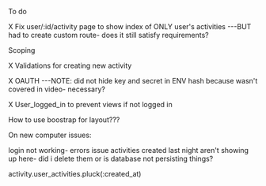 To do

X Fix user/:id/activity page to show index of ONLY user's activities
---BUT had to create custom route- does it still satisfy requirements?

Scoping

X Validations for creating new activity

X OAUTH
---NOTE: did not hide key and secret in ENV hash because wasn't covered in video- necessary?

X User_logged_in to prevent views if not logged in

How to use boostrap for layout???

On new computer issues:

login not working- errors issue
activities created last night aren't showing up here- did i delete them or is database not persisting things?

activity.user_activities.pluck(:created_at)
